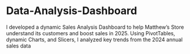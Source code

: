 # Data-Analysis-Dashboard
I developed a dynamic Sales Analysis Dashboard to help Matthew’s Store understand its customers and boost sales in 2025. Using PivotTables, dynamic Charts, and Slicers, I analyzed key trends from the 2024 annual sales data
